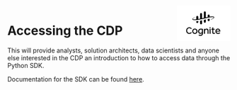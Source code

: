 <a href="https://cognite.com/">
    <img src="https://github.com/cognitedata/cognite-sdk-python/blob/master/img/cognite_logo.png" alt="Cognite logo" title="Cognite" align="right" height="80" />
</a>

# Accessing the CDP 

This will provide analysts, solution architects, data scientists and anyone else interested in the CDP an introduction to
how to access data through the Python SDK.

Documentation for the SDK can be found [here](https://cognite-sdk-python.readthedocs-hosted.com/en/latest/cognite.html#api).
